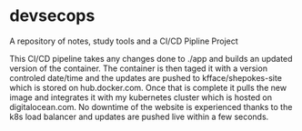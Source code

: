 # devsecops
A repository of notes, study tools and a CI/CD Pipline Project

This CI/CD pipeline takes any changes done to ./app and builds an updated version of the container. The container is then taged it with a version controled date/time and the updates are pushed to kfface/shepokes-site which is stored on hub.docker.com.  Once that is complete it pulls the new image and integrates it with my kubernetes cluster which is hosted on digitalocean.com. No downtime of the website is experienced thanks to the k8s load balancer and updates are pushed live within a few seconds.
